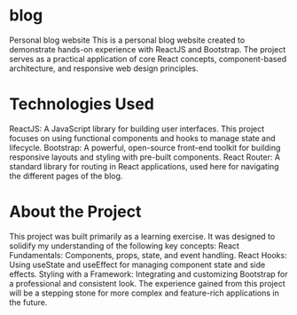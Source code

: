# blog
Personal blog website
This is a personal blog website created to demonstrate hands-on experience with ReactJS and Bootstrap. The project serves as a practical application of core React concepts, component-based architecture, and responsive web design principles.

# Technologies Used
ReactJS: A JavaScript library for building user interfaces. This project focuses on using functional components and hooks to manage state and lifecycle.
Bootstrap: A powerful, open-source front-end toolkit for building responsive layouts and styling with pre-built components.
React Router: A standard library for routing in React applications, used here for navigating the different pages of the blog.

# About the Project
This project was built primarily as a learning exercise. It was designed to solidify my understanding of the following key concepts:
React Fundamentals: Components, props, state, and event handling.
React Hooks: Using useState and useEffect for managing component state and side effects.
Styling with a Framework: Integrating and customizing Bootstrap for a professional and consistent look.
The experience gained from this project will be a stepping stone for more complex and feature-rich applications in the future.
